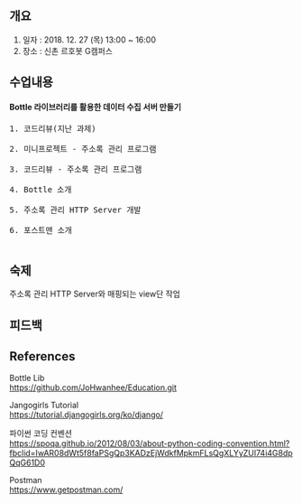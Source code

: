 ## 개요
1. 일자 : 2018. 12. 27 (목) 13:00 ~ 16:00
2. 장소 : 신촌 르호봇 G캠퍼스

## 수업내용
#### Bottle 라이브러리를 활용한 데이터 수집 서버 만들기
<pre>
1. 코드리뷰(지난 과제)

2. 미니프로젝트 - 주소록 관리 프로그램

3. 코드리뷰 - 주소록 관리 프로그램

4. Bottle 소개

5. 주소록 관리 HTTP Server 개발

6. 포스트맨 소개

</pre>
## 숙제
주소록 관리 HTTP Server와 매핑되는 view단 작업

## 피드백

## References
Bottle Lib  
https://github.com/JoHwanhee/Education.git  

Jangogirls Tutorial  
https://tutorial.djangogirls.org/ko/django/

파이썬 코딩 컨벤션  
https://spoqa.github.io/2012/08/03/about-python-coding-convention.html?fbclid=IwAR08dWt5f8faPSgQp3KADzEjWdkfMpkmFLsQgXLYyZUI74i4G8dpQqG61D0

Postman  
https://www.getpostman.com/
